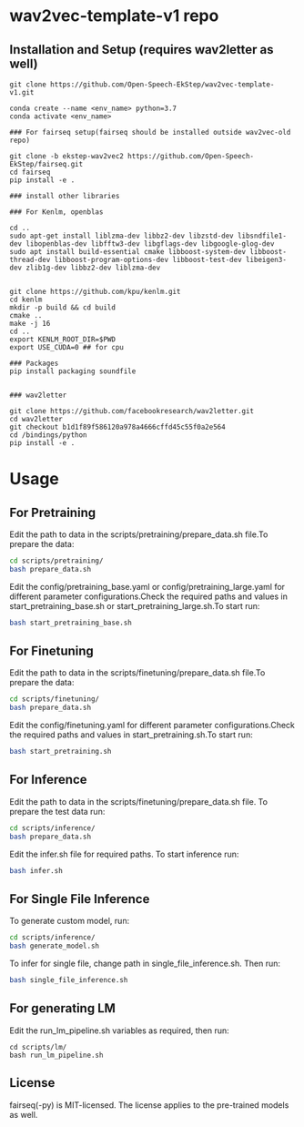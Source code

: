 # wav2vec-template-v1 repo 
## Installation and Setup (requires wav2letter as well) 
```
git clone https://github.com/Open-Speech-EkStep/wav2vec-template-v1.git

conda create --name <env_name> python=3.7
conda activate <env_name>

### For fairseq setup(fairseq should be installed outside wav2vec-old repo)

git clone -b ekstep-wav2vec2 https://github.com/Open-Speech-EkStep/fairseq.git
cd fairseq
pip install -e .

### install other libraries

### For Kenlm, openblas

cd ..
sudo apt-get install liblzma-dev libbz2-dev libzstd-dev libsndfile1-dev libopenblas-dev libfftw3-dev libgflags-dev libgoogle-glog-dev
sudo apt install build-essential cmake libboost-system-dev libboost-thread-dev libboost-program-options-dev libboost-test-dev libeigen3-dev zlib1g-dev libbz2-dev liblzma-dev


git clone https://github.com/kpu/kenlm.git
cd kenlm
mkdir -p build && cd build
cmake .. 
make -j 16
cd ..
export KENLM_ROOT_DIR=$PWD
export USE_CUDA=0 ## for cpu

### Packages
pip install packaging soundfile


### wav2letter

git clone https://github.com/facebookresearch/wav2letter.git
cd wav2letter
git checkout b1d1f89f586120a978a4666cffd45c55f0a2e564
cd /bindings/python
pip install -e .

```
# Usage

## For Pretraining
Edit the path to data in the scripts/pretraining/prepare_data.sh file.To prepare the data:
```bash
cd scripts/pretraining/
bash prepare_data.sh
```
Edit the config/pretraining_base.yaml or config/pretraining_large.yaml for different parameter configurations.Check the required paths and values in start_pretraining_base.sh or start_pretraining_large.sh.To start run:
```bash
bash start_pretraining_base.sh
```

## For Finetuning
Edit the path to data in the scripts/finetuning/prepare_data.sh file.To prepare the data:
```bash
cd scripts/finetuning/
bash prepare_data.sh
```
Edit the config/finetuning.yaml for different parameter configurations.Check the required paths and values in start_pretraining.sh.To start run:
```bash
bash start_pretraining.sh
```

## For Inference
Edit the path to data in the scripts/finetuning/prepare_data.sh file. To prepare the test data run:
```bash
cd scripts/inference/
bash prepare_data.sh
```
Edit the infer.sh file for required paths. To start inference run:
```bash
bash infer.sh
```
## For Single File Inference
To generate custom model, run: 
```bash
cd scripts/inference/
bash generate_model.sh
```
To infer for single file, change path in single_file_inference.sh. Then run:
```bash
bash single_file_inference.sh
```
## For generating LM
Edit the run_lm_pipeline.sh variables as required, then run:
```
cd scripts/lm/
bash run_lm_pipeline.sh

```
## License

fairseq(-py) is MIT-licensed. The license applies to the pre-trained models as well.

